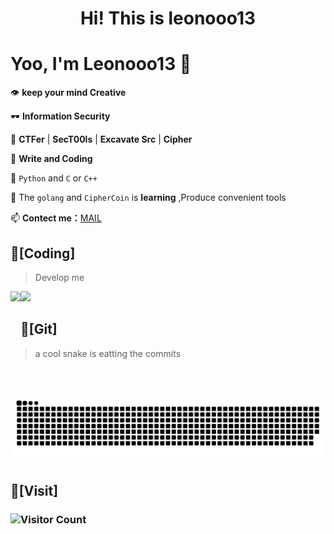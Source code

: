 <h1 align='center'> Hi! This is leonooo13</h1>
<h1> Yoo, I'm Leonooo13 👋</h1>

👁️ **keep your mind Creative** 

🕶️ **Information Security**

🌱 **CTFer** | **SecT00ls** | **Excavate Src**  | **Cipher**

🤔  **Write and Coding** 

🔭 ``Python`` and ``C`` or ``C++``

🚀 The ``golang`` and ``CipherCoin`` is **learning** ,Produce convenient tools 

📫 **Contect me：**<a href= "mailto:lidefree@qq.com">MAIL</a>
## 🌠[Coding]
> Develop me
<div>
    <img height="165" align="left" src="https://github-readme-stats.vercel.app/api?username=leonooo13&theme=calm&show_icons=true" />
    <img height="165" src="https://github-readme-stats.vercel.app/api/top-langs/?username=leonooo13&hide=html,css,Jupyter+Notebook,ruby,javascript&theme=calm&langs_count=6&layout=compact" />
</div>

## 🤖[Git]
> a cool snake is eatting the commits

<div align="center">
    
<picture>
  <source media="(prefers-color-scheme: dark)" srcset="https://raw.githubusercontent.com/leonooo13/leonooo13/output/github-contribution-grid-snake-dark.svg">
  <source media="(prefers-color-scheme: light)" srcset="https://raw.githubusercontent.com/leonooo13/leonooo13/output/github-contribution-grid-snake.svg">
  <img alt="github contribution grid snake animation" src="https://raw.githubusercontent.com/leonooo13/leonooo13/output/github-contribution-grid-snake.svg">
</picture>
    
</div>

## 🥵[Visit]
<h3 align='left'>

![Visitor Count](https://profile-counter.glitch.me/leonooo13/count.svg)

</h3>
